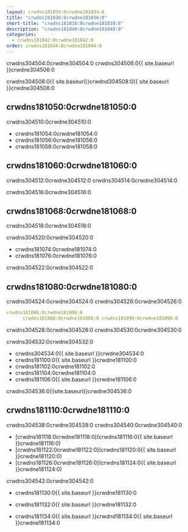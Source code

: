 ```yaml
---
layout: crwdns181034:0crwdne181034:0
title: "crwdns181036:0crwdne181036:0"
short-title: "crwdns181038:0crwdne181038:0"
description: "crwdns181040:0crwdne181040:0"
categories:
  - crwdns181042:0crwdne181042:0
order: crwdns181044:0crwdne181044:0
---
```


crwdns304504:0crwdne304504:0 crwdns304506:0{{ site.baseurl }}crwdne304506:0

crwdns304508:0{{ site.baseurl}}crwdnd304508:0{{ site.baseurl }}crwdne304508:0

## crwdns181050:0crwdne181050:0

crwdns304510:0crwdne304510:0

- crwdns181054:0crwdne181054:0
- crwdns181056:0crwdne181056:0
- crwdns181058:0crwdne181058:0

## crwdns181060:0crwdne181060:0

crwdns304512:0crwdne304512:0 crwdns304514:0crwdne304514:0

crwdns304516:0crwdne304516:0

## crwdns181068:0crwdne181068:0

crwdns304518:0crwdne304518:0

crwdns304520:0crwdne304520:0

- crwdns181074:0crwdne181074:0
- crwdns181076:0crwdne181076:0

crwdns304522:0crwdne304522:0

## crwdns181080:0crwdne181080:0

crwdns304524:0crwdne304524:0 crwdns304526:0crwdne304526:0

```yaml
crwdns181086:0crwdne181086:0
      crwdns181088:0crwdne181088:0 crwdns181090:0crwdne181090:0
```

crwdns304528:0crwdne304528:0 crwdns304530:0crwdne304530:0

crwdns304532:0crwdne304532:0

- crwdns304534:0{{ site.baseurl }}crwdne304534:0 
- crwdns181100:0{{ site.baseurl }}crwdne181100:0
- crwdns181102:0crwdne181102:0
- crwdns181104:0crwdne181104:0
- crwdns181106:0{{ site.baseurl }}crwdne181106:0

crwdns304536:0{{site.baseurl}}crwdne304536:0

## crwdns181110:0crwdne181110:0

crwdns304538:0crwdne304538:0 crwdns304540:0crwdne304540:0

- [crwdns181118:0crwdne181118:0](crwdns181116:0{{ site.baseurl }}crwdne181116:0)
- [crwdns181122:0crwdne181122:0](crwdns181120:0{{ site.baseurl }}crwdne181120:0)
- [crwdns181126:0crwdne181126:0](crwdns181124:0{{ site.baseurl }}crwdne181124:0)

crwdns304542:0crwdne304542:0

- crwdns181130:0{{ site.baseurl }}crwdne181130:0

- crwdns181132:0{{ site.baseurl }}crwdne181132:0

- crwdns181134:0{{ site.baseurl }}crwdnd181134:0{{ site.baseurl }}crwdne181134:0